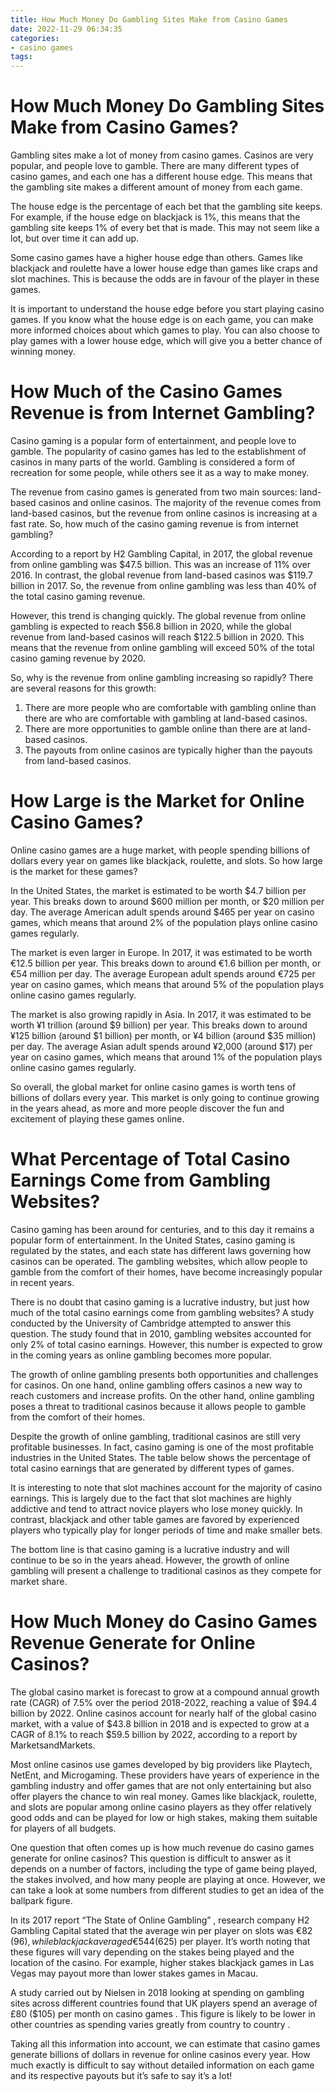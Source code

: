 ```yaml
---
title: How Much Money Do Gambling Sites Make from Casino Games 
date: 2022-11-29 06:34:35
categories:
- casino games
tags:
---
```



#  How Much Money Do Gambling Sites Make from Casino Games? 

Gambling sites make a lot of money from casino games. Casinos are very popular, and people love to gamble. There are many different types of casino games, and each one has a different house edge. This means that the gambling site makes a different amount of money from each game.

The house edge is the percentage of each bet that the gambling site keeps. For example, if the house edge on blackjack is 1%, this means that the gambling site keeps 1% of every bet that is made. This may not seem like a lot, but over time it can add up.

Some casino games have a higher house edge than others. Games like blackjack and roulette have a lower house edge than games like craps and slot machines. This is because the odds are in favour of the player in these games.

It is important to understand the house edge before you start playing casino games. If you know what the house edge is on each game, you can make more informed choices about which games to play. You can also choose to play games with a lower house edge, which will give you a better chance of winning money.

#  How Much of the Casino Games Revenue is from Internet Gambling?

Casino gaming is a popular form of entertainment, and people love to gamble. The popularity of casino games has led to the establishment of casinos in many parts of the world. Gambling is considered a form of recreation for some people, while others see it as a way to make money.

The revenue from casino games is generated from two main sources: land-based casinos and online casinos. The majority of the revenue comes from land-based casinos, but the revenue from online casinos is increasing at a fast rate. So, how much of the casino gaming revenue is from internet gambling?

According to a report by H2 Gambling Capital, in 2017, the global revenue from online gambling was $47.5 billion. This was an increase of 11% over 2016. In contrast, the global revenue from land-based casinos was $119.7 billion in 2017. So, the revenue from online gambling was less than 40% of the total casino gaming revenue.

However, this trend is changing quickly. The global revenue from online gambling is expected to reach $56.8 billion in 2020, while the global revenue from land-based casinos will reach $122.5 billion in 2020. This means that the revenue from online gambling will exceed 50% of the total casino gaming revenue by 2020.

So, why is the revenue from online gambling increasing so rapidly? There are several reasons for this growth:

1) There are more people who are comfortable with gambling online than there are who are comfortable with gambling at land-based casinos.
2) There are more opportunities to gamble online than there are at land-based casinos.
3) The payouts from online casinos are typically higher than the payouts from land-based casinos.

#  How Large is the Market for Online Casino Games? 

Online casino games are a huge market, with people spending billions of dollars every year on games like blackjack, roulette, and slots. So how large is the market for these games?

In the United States, the market is estimated to be worth $4.7 billion per year. This breaks down to around $600 million per month, or $20 million per day. The average American adult spends around $465 per year on casino games, which means that around 2% of the population plays online casino games regularly.

The market is even larger in Europe. In 2017, it was estimated to be worth €12.5 billion per year. This breaks down to around €1.6 billion per month, or €54 million per day. The average European adult spends around €725 per year on casino games, which means that around 5% of the population plays online casino games regularly.

The market is also growing rapidly in Asia. In 2017, it was estimated to be worth ¥1 trillion (around $9 billion) per year. This breaks down to around ¥125 billion (around $1 billion) per month, or ¥4 billion (around $35 million) per day. The average Asian adult spends around ¥2,000 (around $17) per year on casino games, which means that around 1% of the population plays online casino games regularly.

So overall, the global market for online casino games is worth tens of billions of dollars every year. This market is only going to continue growing in the years ahead, as more and more people discover the fun and excitement of playing these games online.

#  What Percentage of Total Casino Earnings Come from Gambling Websites? 

Casino gaming has been around for centuries, and to this day it remains a popular form of entertainment. In the United States, casino gaming is regulated by the states, and each state has different laws governing how casinos can be operated. The gambling websites, which allow people to gamble from the comfort of their homes, have become increasingly popular in recent years.

There is no doubt that casino gaming is a lucrative industry, but just how much of the total casino earnings come from gambling websites? A study conducted by the University of Cambridge attempted to answer this question. The study found that in 2010, gambling websites accounted for only 2% of total casino earnings. However, this number is expected to grow in the coming years as online gambling becomes more popular.

The growth of online gambling presents both opportunities and challenges for casinos. On one hand, online gambling offers casinos a new way to reach customers and increase profits. On the other hand, online gambling poses a threat to traditional casinos because it allows people to gamble from the comfort of their homes.

Despite the growth of online gambling, traditional casinos are still very profitable businesses. In fact, casino gaming is one of the most profitable industries in the United States. The table below shows the percentage of total casino earnings that are generated by different types of games.

It is interesting to note that slot machines account for the majority of casino earnings. This is largely due to the fact that slot machines are highly addictive and tend to attract novice players who lose money quickly. In contrast, blackjack and other table games are favored by experienced players who typically play for longer periods of time and make smaller bets.

The bottom line is that casino gaming is a lucrative industry and will continue to be so in the years ahead. However, the growth of online gambling will present a challenge to traditional casinos as they compete for market share.

#  How Much Money do Casino Games Revenue Generate for Online Casinos?

The global casino market is forecast to grow at a compound annual growth rate (CAGR) of 7.5% over the period 2018-2022, reaching a value of $94.4 billion by 2022. Online casinos account for nearly half of the global casino market, with a value of $43.8 billion in 2018 and is expected to grow at a CAGR of 8.1% to reach $59.5 billion by 2022, according to a report by MarketsandMarkets.

Most online casinos use games developed by big providers like Playtech, NetEnt, and Microgaming. These providers have years of experience in the gambling industry and offer games that are not only entertaining but also offer players the chance to win real money. Games like blackjack, roulette, and slots are popular among online casino players as they offer relatively good odds and can be played for low or high stakes, making them suitable for players of all budgets.

One question that often comes up is how much revenue do casino games generate for online casinos? This question is difficult to answer as it depends on a number of factors, including the type of game being played, the stakes involved, and how many people are playing at once. However, we can take a look at some numbers from different studies to get an idea of the ballpark figure.

In its 2017 report “The State of Online Gambling” , research company H2 Gambling Capital stated that the average win per player on slots was €82 ($96), while blackjack averaged €544 ($625) per player. It’s worth noting that these figures will vary depending on the stakes being played and the location of the casino. For example, higher stakes blackjack games in Las Vegas may payout more than lower stakes games in Macau.

A study carried out by Nielsen in 2018 looking at spending on gambling sites across different countries found that UK players spend an average of £80 ($105) per month on casino games . This figure is likely to be lower in other countries as spending varies greatly from country to country .

Taking all this information into account, we can estimate that casino games generate billions of dollars in revenue for online casinos every year. How much exactly is difficult to say without detailed information on each game and its respective payouts but it’s safe to say it’s a lot!